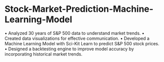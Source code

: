 # Stock-Market-Prediction-Machine-Learning-Model
• Analyzed 30 years of S&P 500 data to understand market trends.
• Created data visualizations for effective communication.
• Developed a Machine Learning Model with Sci-Kit Learn to predict S&P 500 stock prices.
• Designed a backtesting engine to improve model accuracy by incorporating historical market trends.
